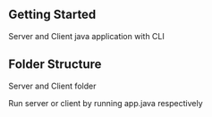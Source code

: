 ## Getting Started

Server and Client java application with CLI

## Folder Structure

Server and Client folder

Run server or client by running app.java respectively 
